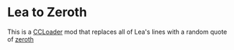 # Lea to Zeroth
This is a [CCLoader](https://github.com/CCDirectLink/CCLoader) mod that replaces all of Lea's lines with a random quote of [zeroth](https://twitter.com/notzeroth)